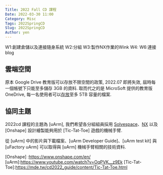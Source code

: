 ```yaml
---
Title: 2022 Fall CD 課程
Date: 2022-03-30 11:00
Category: Misc
Tags: 2022SpringCD
Slug: 2022SpringCD
Author: yen
---
```


W1:創建倉儲以及連接隨身系統
W2:分組
W3:製作NX作業的Wink
W4:
W6:連接blog

<!-- PELICAN_END_SUMMARY -->

雲端空間
----

原本 Google Drive 教育版可以存放不限空間的政策, 2022.07 即將失效, 屆時每一個帳號下只能至多儲存 3GB 的資料. 取而代之的是 MicroSoft 提供的教育版 OneDrive, 每一名使用者可以[存放]至多 5TB 容量的檔案.

[存放]:https://nfucc.nfu.edu.tw/?p=19287

協同主題
----

2022cd 課程的主題為 [uArm], 我們希望各分組組員採用 [Solvespace]、[NX] 以及 [Onshape] 設計繪製能夠用於 [Tic-Tat-Toe] 遊戲的機械手臂.

從 [uArm] 中的影片與下載檔案、[uArm Developer Guide]、[uArm test kit] 與 [uFactory uArm] 可以取得與 [uArm] 機械手臂相關的技術資料.

[NX]:https://www.plm.automation.siemens.com/global/en/products/nx/
[Solvespace]:https://solvespace.com/index.pl
[Onshape] :https://www.onshape.com/en/
[uArm]:https://www.youtube.com/watch?v=OqPVK__z9Ek
[Tic-Tat-Toe]:https://mde.tw/cd2022_guide/content/Tic-Tat-Toe.html